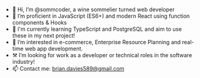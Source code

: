 - 👋 Hi, I’m @sommcoder, a wine sommelier turned web developer
- 📖 I’m proficient in JavaScript (ES6+) and modern React using function components & Hooks
- 🌱 I'm currently learning TypeScript and PostgreSQL and aim to use these in my next project!
- 👀 I’m interested in e-commerce, Enterprise Resource Planning and real-time web app development.
- ⚒️ I’m looking for work as a developer or technical roles in the software industry!
- 📫 Contact me: brian.davies589@gmail.com
